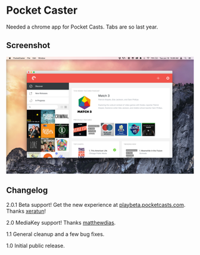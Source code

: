 Pocket Caster
======

Needed a chrome app for Pocket Casts. Tabs are so last year.

## Screenshot
![Screenshot](assets/pocketcaster_window.png)

Changelog
------------
2.0.1 Beta support! Get the new experience at [playbeta.pocketcasts.com](https://playbeta.pocketcasts.com).  Thanks [xeratun](https://github.com/xeratun)!

2.0 MediaKey support! Thanks [matthewdias](https://github.com/matthewdias).

1.1 General cleanup and a few bug fixes.  

1.0 Initial public release.
